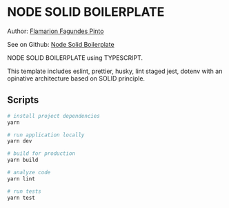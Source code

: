 # NODE SOLID BOILERPLATE

Author: [Flamarion Fagundes Pinto](https://www.linkedin.com/in/flamarion-fagundes-pinto-0b037b210/)

See on Github: [Node Solid Boilerplate](https://github.com/Flamarionfp/node-solid-boilerplate)

NODE SOLID BOILERPLATE using TYPESCRIPT.

This template includes eslint, prettier, husky, lint staged jest, dotenv with an opinative architecture based on SOLID principle.

## Scripts

```bash
# install project dependencies
yarn

# run application locally
yarn dev

# build for production
yarn build

# analyze code
yarn lint

# run tests
yarn test
```

